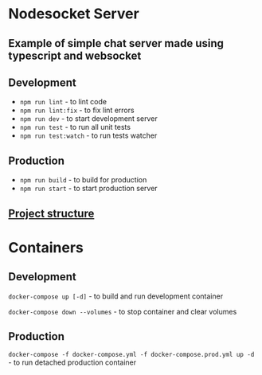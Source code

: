 # Nodesocket Server

## Example of simple chat server made using typescript and websocket

## Development

- `npm run lint` - to lint code
- `npm run lint:fix` - to fix lint errors
- `npm run dev` - to start development server
- `npm run test` - to run all unit tests
- `npm run test:watch` - to run tests watcher

## Production

- `npm run build` - to build for production
- `npm run start` - to start production server

## [Project structure](src)

# Containers

## Development

`docker-compose up [-d]` - to build and run development container

`docker-compose down --volumes` - to stop container and clear volumes

## Production

`docker-compose -f docker-compose.yml -f docker-compose.prod.yml up -d ` - to run detached production container
